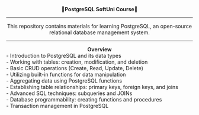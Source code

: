 <div  align="center">
<strong>🐘PostgreSQL SoftUni Course🐘</strong>


---

<div  align="center">
This repository contains materials for learning PostgreSQL, an open-source relational database management system. 

---

<div  align="center">
<strong>Overview</strong>


<div align="center" style="text-align: left;">
  <div>- Introduction to PostgreSQL and its data types</div>
  <div>- Working with tables: creation, modification, and deletion</div>
  <div>- Basic CRUD operations (Create, Read, Update, Delete)</div>
  <div>- Utilizing built-in functions for data manipulation</div>
  <div>- Aggregating data using PostgreSQL functions</div>
  <div>- Establishing table relationships: primary keys, foreign keys, and joins</div>
  <div>- Advanced SQL techniques: subqueries and JOINs</div>
  <div>- Database programmability: creating functions and procedures</div>
  <div>- Transaction management in PostgreSQL</div>
</div>
